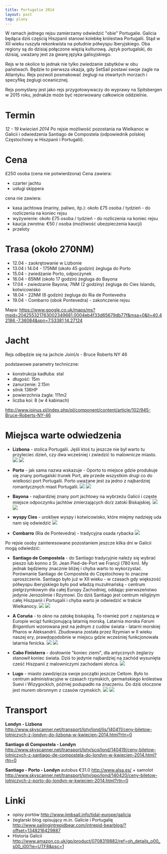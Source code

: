 ```yaml
---
title: Portugalie 2014
layout: post
tag: plany
---
```

W ramach jednego rejsu zamierzamy odwiedzić "obie" Portugalie.
Galicia będąca dziś częścią Hiszpanii stanowi kolebkę królestwa Portugalii. Stąd w XII wieku ruszyła rekonkwista na południe półwyspu Iberyjskiego. Oba regiony są do dzisiaj połączone więzią kulturową. Język portugalski, do dzisiaj, uważany jest za gwarę języka galisyjskiego.

Rejs w te okolice to jednak nie tylko zwiedzanie zabytków w obu państwach. 
Będzie to pierwsza okazja, gdy SetSail postawi swoje żagle na Atlantyku. Rejs pozwoli posmakować żeglugi na otwartych morzach i specyfikę żeglugi oceanicznej.

Rejs pomyślany jest jako rejs przygotowywaczy do wyprawy na Spitsbergen w 2015 roku, jednakże może być rezerwowany całkowicie oddzielnie.


Termin
=======
*12 - 19 kwiecień 2014*
Po rejsie możliwość pozostania na Wielkanoc w Galicii i odwiedzenia Santiago de Compostela (odpowiednik polskiej Częstochowy w Hiszpanii i Portugalii).

Cena
=====
£250 osoba (cena nie potwierdzona)
Cena zawiera:

* czarter jachtu
* usługi skippera

cena nie zawiera:

* kasa jachtowa (mariny, paliwo, itp.): 
około £75 osoba / tydzień - do rozliczenia na koniec rejsu
* wyżywienie: 
około £75 osoba / tydzień - do rozliczenia na koniec rejsu
* kaucja zwrotna: €50 / osoba (możliwość ubezpieczenia kaucji)
* przeloty


Trasa (około 270NM)
====================
* 12.04 - zaokrętowanie w Lizbonie
* 13.04 i 14.04 - 175NM (około 45 godzin) żegluga do Porto
* 15.04 - zwiedzanie Porto, odpoczynek
* 16.04 - 65NM (około 17 godzin) żegluga do Bayona
* 17.04 - zwiedzanie Bayona; 7NM (2 godziny) żegluga do Cies Islands, kotwicowisko
* 18.04 - 22NM (6 godzin) żegluga do Ria de Pontevedra
* 19.04 - Combarro (obok Pontevedra) - zakończenie rejsu

Mapa:
https://www.google.co.uk/maps/ms?msid=204255321763002349681.0004eb4f33d65679db77f&msa=0&ll=40.42186,-7.36084&spn=7.53381,14.27124


Jacht
======
Rejs odbędzie się na jachcie *JoinUs* - Bruce Roberts NY 46

podstawowe parametry techniczne:

* konstrukcja kadłuba: stal
* długość: 15m
* zanurzenie: 2.15m
* silnik 136HP
* powierzchnia żagla: 111m2
* liczba koi: 8 (w 4 kabinach)

http://www.joinus.pl/index.php/pl/component/content/article/102/945-Bruce-Roberts-NY-46


Miejsca warte odwiedzenia
==========================
* **Lizbona** - stolica Portugalii. Jęśli ktoś tu jeszcze nie był warto tu przyleciec dzień, czy dwa wcześniej i zwiedzić to malownicze miasto.
![](https://draftin.com:443/images/3984?token=kKuj9SR-SkgMSOXWTeiplbIjgVB5Foo2I79Yhr9VrB7T94GbEYX-XG3DQmdscPHs-9ZmRjtEVWUqv74me6sN1e8) 
![](https://draftin.com:443/images/3990?token=Gdh29ZMQB6Y1JLHWmacJLg_yygxSsXXTsS9aSdCVsFRN4w5nBu1zmPxmGnBmlrX25Yt7aFB9_FekGqCfBIDbErc) 

* **Porto** - jak sama nazwa wskazuje - Oporto to miejsce gdzie produkuje się znany portugalski trunek Port, ale przede wszystkim drugi co do wielkości port Portugalii. Porto uważane jest za jedno z najbardziej romantycznych miast Portugalii.
![](https://draftin.com:443/images/3986?token=EuIPGt9BvHx0BWF5YjjcE6zdfZLiJASmY8YZWi1TxIhtpj8P_leTospwpic64j7zH6oBqfEeNoqYF8HYlnl38bQ) 
![](https://draftin.com:443/images/3989?token=BG4LNyJ5Sxi7AIf6TrrN0coH_Bhi4Qe81AwlV2e9ithtBLwE17Y-qSm3vhqu4qavx3cXeUYCXnFm2j39FsyLeKs) 

* **Bayona** - najbardziej znany port jachtowy na wybrzeżu Galicii i częste miejsce odpoczynku jachtów zmierzających do/z zatoki Biskajskiej.
![](https://draftin.com:443/images/3991?token=-t9wD5D47Fvi2OOnSgZeRg1glXH2Pz6tkQoJqez7iGQ5RNqsoEdkVBGHObr2-idwhOWJcX33XsZuqyYNc_InWmk) 
![](https://draftin.com:443/images/3992?token=kZKEL0x8ukneJqbIJkkHbC8cCYDs3bzWYBlOkmVZpO0QiJrNGU770dE8rTEhTX9qJvSjDIMrC6NmNDdiYUHZK3E) 

* **wyspy Cies** - urokliwe wyspy i kotwicowisko, które miejmy nadzieję uda nam się odwiedzić
![](https://draftin.com:443/images/3993?token=pbjNlSuG8RHT9PaQDrjOM3p4nVjRy0olLbv7duHVQDsmqLH4Gi97l7BVu-ScJa7QJEI9jP7WXfAvJ8J5r8NJfkc) 

* **Combarro** (Ria de Pontevedra) - tradycyjna osada rybacka 
![](https://draftin.com:443/images/3994?token=-iCbSU86ic2rIHv9tiVZJx3yfjNL2Q5zVUagwI93wRo2PrgJm0J1FBUAf0fF7zDbUpL9lTUrjZniWzaiwRsV1tg) 


Po rejsie osoby zainteresowane pozostaniem jeszcze kilka dni w Galicii mogą odwiedzić:

* **Santiago de Compostela** - do Santiago tradycyjnie należy się wybrać pieszo lub konno z St. Jean Pied-de-Port we Francji (780 km). My jednak będziemy znacznie bliżej i chyba warto to wykorzystać.
Porównanie Santiago de Compostela do Częstochowy to znaczne uproszczenie. Santiago było już w XII wieku - w czasach gdy większość półwyspu iberyjskiego było pod władzą muzułmańską - centrum pielgrzymkowym dla całej Europy Zachodniej, oddając pierwszeństwo jedynie Jerozolimie i Rzymowi.
Do dziś Santiago jest centrum religijnym całej Hiszpanii i Portugalii i chyba warto je odwiedzić w trakcie Wielkanocy.
![](https://draftin.com:443/images/4007?token=7AxUrpV0Xz9Oc4oKj9p0Ens_GBra6-7hk7fQApzaBIOfbIZvXi4Y_c_Rwzbru7Ps7YshiuRK1svZAMqDnq8oReE) 
![](https://draftin.com:443/images/4008?token=nbg-R9b9TFaXxZY0KSTFt5UTcDTTy0Q7aSWelMtfuIK_2mwtiKJYjDOwph1RXi9a4tn9qPiB3p4EXtSMRzb2VoY) 

* **A Coruńa** - to okno na zatokę biskajską. To również port z najstarszą w Europie wciąż funkcjonującą latarnią morską. Latarnia morska *Farum Brigantium* wzorowana jest na jednym z cudów świata - latarni morskiej Pharos w Aleksandrii. Zbudowana została przez Rzymian w II wieku naszej ery, prawdopodobnie w miejscu gdzie wcześniej funkcjonowała latarnia fenicka.
![](https://draftin.com:443/images/4011?token=839P0Xi7RByintJ2tfUNsaCO2JaXc3TjypzZBAwbJc2210ypj0OOUfc8F_u0jyczNB5FaAAHgfharB3JZNag5sE) 
![](https://draftin.com:443/images/4012?token=qjxgNdzoHsccoq__MB5fWehPjgvqfFWOAb1Y2Xpa1TnTAElrV5W9E82b6oS0wZsMruT2TIGmyITOH8-bdwsEfSc) 

* **Cabo Finisterra** - dosłownie "koniec ziemi", dla antycznych żeglarzy stanowił koniec świata. Dziś to jedynie najbardziej na zachód wysunięta cześć Hiszpanii z malowniczymi zachodami słońca.
![](https://draftin.com:443/images/4015?token=Bd-e3tBJDPIFbD59b8ITUpnhiyeNvlLDFSWq3-4vuMjkBLXZp2Z6lRHeiO6WuEzV1f19yQGZMNLt9OvWWJ-gyek) 

* **Lugo** - miasto zawdzięcza swoje początki jeszcze Celtom. Było to centrum administracyjne w czasach rzymskich, germańskiego królestwa Suevi i Wizygockich, później podupadło na znaczeniu. Do dziś otoczone jest murem obronnym z czasów rzymskich. 
![](https://draftin.com:443/images/4016?token=JFZc38IiCmaoEbca8Cnn6lO6X54kNrTdPH7vEPe-kQSGDCA0Z4C4a6GvLQ9IMdp_-LcHotbhkcUJxr9Yr6k8lsQ) 
![](https://draftin.com:443/images/4017?token=tbbfD1juSZSM7Y7c5SIGVyv6QN3_afwHQ9bFtq4FY4lW9qVsoll8PzYNyWys_nW2SaiuhgiNRJID_UzdSRgBXRU) 


Transport
==========
**Londyn - Lizbona**
http://www.skyscanner.net/transport/loty/lond/lis/140411/ceny-biletow-lotniczych-z-londyn-do-lizbona-w-kwiecien-2014.html?rtn=0

**Santiago di Compostela - Londyn**
http://www.skyscanner.net/transport/loty/scq/lond/140419/ceny-biletow-lotniczych-z-santiago-de-compostela-do-londyn-w-kwiecien-2014.html?rtn=0

**Santiago - Porto - Londyn**
autobus €31.0 http://www.alsa.es/
+
samolot http://www.skyscanner.net/transport/loty/opo/lond/140420/ceny-biletow-lotniczych-z-porto-do-londyn-w-kwiecien-2014.html?rtn=0


Linki
======
* opisy portów http://www.jimbsail.info/tidal-europe/galicia
* żeglarski blog opisujący m.in. Galicie i Portugalię http://www.sailingintrepidbear.com/intrepid-bearblog/?offset=1348216429887
* Historia Galicii http://www.amazon.co.uk/gp/product/0708319882/ref=oh_details_o00_s00_i00?ie=UTF8&psc=1 